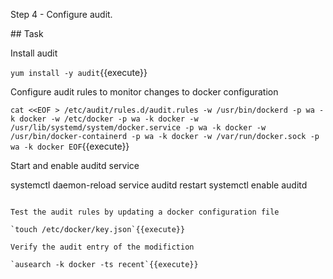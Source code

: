 Step 4 - Configure audit.

## Task

Install audit

`yum install -y audit`{{execute}}

Configure audit rules to monitor changes to docker configuration

`cat <<EOF > /etc/audit/rules.d/audit.rules
-w /usr/bin/dockerd -p wa -k docker
-w /etc/docker -p wa -k docker
-w /usr/lib/systemd/system/docker.service -p wa -k docker
-w /usr/bin/docker-containerd -p wa -k docker
-w /var/run/docker.sock -p wa -k docker
EOF`{{execute}}

Start and enable auditd service

systemctl daemon-reload
service auditd restart
systemctl enable auditd
```{{execute}}

Test the audit rules by updating a docker configuration file

`touch /etc/docker/key.json`{{execute}}

Verify the audit entry of the modifiction 

`ausearch -k docker -ts recent`{{execute}}
